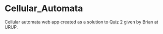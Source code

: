 # Cellular_Automata
Cellular automata web app created as a solution to Quiz 2 given by Brian at URUP.
